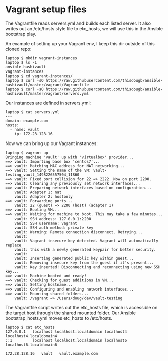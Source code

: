 # Vagrant setup files

The Vagrantfile reads servers.yml and builds each listed server.   It also writes out an /etc/hosts style file to etc_hosts, we will use this in the Ansible bootstrap play.

An example of setting up your Vagrant env, I keep this dir outside of this cloned repo:

```
laptop $ mkdir vagrant-instances
laptop $ ls -1
ansible-hashivault
vagrant-instances
laptop $ cd vagrant-instances/
laptop $ curl -sO https://raw.githubusercontent.com/thisdougb/ansible-hashivault/master/vagrant/Vagrantfile
laptop $ curl -sO https://raw.githubusercontent.com/thisdougb/ansible-hashivault/master/vagrant/servers.yml
```

Our instances are defined in servers.yml:
```
laptop $ cat servers.yml 
---
domain: example.com
hosts:
  - name: vault
    ip: 172.28.128.16
```

Now we can bring up our Vagrant instances:
```
laptop $ vagrant up
Bringing machine 'vault' up with 'virtualbox' provider...
==> vault: Importing base box 'centos7'...
==> vault: Matching MAC address for NAT networking...
==> vault: Setting the name of the VM: vault-testing_vault_1498226557504_11860
==> vault: Fixed port collision for 22 => 2222. Now on port 2200.
==> vault: Clearing any previously set network interfaces...
==> vault: Preparing network interfaces based on configuration...
    vault: Adapter 1: nat
    vault: Adapter 2: hostonly
==> vault: Forwarding ports...
    vault: 22 (guest) => 2200 (host) (adapter 1)
==> vault: Booting VM...
==> vault: Waiting for machine to boot. This may take a few minutes...
    vault: SSH address: 127.0.0.1:2200
    vault: SSH username: vagrant
    vault: SSH auth method: private key
    vault: Warning: Remote connection disconnect. Retrying...
    vault: 
    vault: Vagrant insecure key detected. Vagrant will automatically replace
    vault: this with a newly generated keypair for better security.
    vault: 
    vault: Inserting generated public key within guest...
    vault: Removing insecure key from the guest if it's present...
    vault: Key inserted! Disconnecting and reconnecting using new SSH key...
==> vault: Machine booted and ready!
==> vault: Checking for guest additions in VM...
==> vault: Setting hostname...
==> vault: Configuring and enabling network interfaces...
==> vault: Mounting shared folders...
    vault: /vagrant => /Users/doug/dev/vault-testing
```
The Vagrantfile script writes out the etc_hosts file, which is accessible on the target host through the shared mounted folder.   Our Ansible bootstrap_hosts.yml moves etc_hosts to /etc/hosts.
```
laptop $ cat etc_hosts 
127.0.0.1   localhost localhost.localdomain localhost4 localhost4.localdomain4
::1         localhost localhost.localdomain localhost6 localhost6.localdomain6

172.28.128.16   vault   vault.example.com
```
